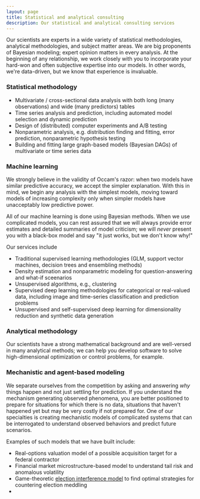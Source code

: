 ```yaml
---
layout: page
title: Statistical and analytical consulting
description: Our statistical and analytical consulting services
---
```


Our scientists are experts in a wide variety of statistical methodologies, analytical methodologies,
and  subject matter areas.
We are big proponents of Bayesian modeling; expert opinion matters in every analysis.
At the beginning of any relationship, we work closely with you to incorporate your hard-won 
and often subjective expertise into our models.
In other words, we're data-driven, but we know that experience is invaluable.

### Statistical methodology 
- Multivariate / cross-sectional data analysis with both long (many observations) and wide (many predictors) tables
- Time series analysis and prediction, including automated model selection and dynamic prediction
- Design of (distributed) computer experiments and A/B testing
- Nonparametric analysis, e.g. distribution finding and fitting, error prediction, nonparametric hypothesis testing
- Building and fitting large graph-based models (Bayesian DAGs) of multivariate or time series data

### Machine learning
We strongly believe in the validity of Occam's razor: when two models have similar predictive accuracy, we accept 
the simpler explanation. With this in mind, we begin any analysis with the simplest models, moving toward models of increasing complexity only when simpler models have unacceptably low predictive power.

All of our machine learning is done using Bayesian methods. When we use complicated models, 
you can rest assured that we will always provide error estimates and detailed summaries of model criticism; 
we will *never* present you with a black-box model and say "it just works, but we don't know why!"

Our services include
- Traditional supervised learning methodologies (GLM, support vector machines, decision trees and ensembling methods)
- Density estimation and nonparametric modeling for question-answering and what-if sceenarios
- Unsupervised algorithms, e.g., clustering
- Supervised deep learning methodologies for categorical or real-valued data, including image and time-series classification and prediction problems
- Unsupervised and self-supervised deep learning for dimensionality reduction and synthetic data generation

### Analytical methodology
Our scientists have a strong mathematical background and are well-versed in many analytical methods; we can help you develop software to solve high-dimensional optimization or control problems, for example.

### Mechanistic and agent-based modeling
We separate ourselves from the competition by asking and answering *why* things happen and not just settling for prediction. If you understand the mechanism generating observed phenomena, you are better positioned to prepare for situations for which there is no data, situations that haven't happened yet but may be very costly if not prepared for.
One of our specialties is creating mechanistic models of complicated systems
 that can be interrogated to understand observed behaviors and predict future scenarios. 

Examples of such models that we have built include:
- Real-options valuation model of a possible acquisition target for a federal contractor
- Financial market microstructure-based model to understand tail risk and anomalous volatility
- Game-theoretic [election interference model](https://arxiv.org/pdf/1908.02793.pdf) to find optimal strategies for countering election meddling
- 
